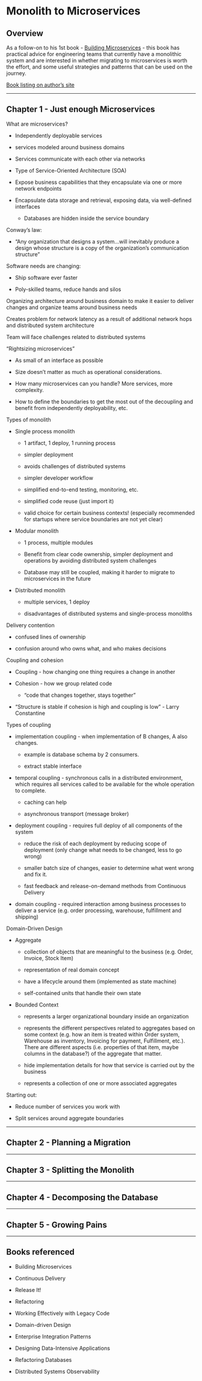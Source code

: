 # Monolith to Microservices

## Overview

As a follow-on to his 1st book - [Building Microservices](https://samnewman.io/books/building_microservices/) - this book has practical advice for engineering teams that currently have a monolithic system and are interested in whether migrating to microservices is worth the effort, and some useful strategies and patterns that can be used on the journey.

[Book listing on author’s site](https://samnewman.io/books/monolith-to-microservices/)

---

## Chapter 1 - Just enough Microservices

What are microservices?

- Independently deployable services
    
- services modeled around business domains
    
- Services communicate with each other via networks
    
- Type of Service-Oriented Architecture (SOA)
    
- Expose business capabilities that they encapsulate via one or more network endpoints
    
- Encapsulate data storage and retrieval, exposing data, via well-defined interfaces
    
    - Databases are hidden inside the service boundary
        

Conway’s law:

- “Any organization that designs a system…will inevitably produce a design whose structure is a copy of the organization’s communication structure”
    

Software needs are changing:

- Ship software ever faster
    
- Poly-skilled teams, reduce hands and silos
    

Organizing architecture around business domain to make it easier to deliver changes and organize teams around business needs

Creates problem for network latency as a result of additional network hops and distributed system architecture

Team will face challenges related to distributed systems

“Rightsizing microservices”

- As small of an interface as possible
    
- Size doesn’t matter as much as operational considerations.
    
- How many microservices can you handle? More services, more complexity.
    
- How to define the boundaries to get the most out of the decoupling and benefit from independently deployability, etc.
    

Types of monolith

- Single process monolith
    
    - 1 artifact, 1 deploy, 1 running process
        
    - simpler deployment
        
    - avoids challenges of distributed systems
        
    - simpler developer workflow
        
    - simplified end-to-end testing, monitoring, etc.
        
    - simplified code reuse (just import it)
        
    - valid choice for certain business contexts! (especially recommended for startups where service boundaries are not yet clear)
        
- Modular monolith
    
    - 1 process, multiple modules
        
    - Benefit from clear code ownership, simpler deployment and operations by avoiding distributed system challenges
        
    - Database may still be coupled, making it harder to migrate to microservices in the future
        
- Distributed monolith
    
    - multiple services, 1 deploy
        
    - disadvantages of distributed systems and single-process monoliths
        

Delivery contention

- confused lines of ownership
    
- confusion around who owns what, and who makes decisions
    

Coupling and cohesion

- Coupling - how changing one thing requires a change in another
    
- Cohesion - how we group related code
    
    - “code that changes together, stays together”
        
- “Structure is stable if cohesion is high and coupling is low” - Larry Constantine
    

Types of coupling

- implementation coupling - when implementation of B changes, A also changes.
    
    - example is database schema by 2 consumers.
        
    - extract stable interface
        
- temporal coupling - synchronous calls in a distributed environment, which requires all services called to be available for the whole operation to complete.
    
    - caching can help
        
    - asynchronous transport (message broker)
        
- deployment coupling - requires full deploy of all components of the system
    
    - reduce the risk of each deployment by reducing scope of deployment (only change what needs to be changed, less to go wrong)
        
    - smaller batch size of changes, easier to determine what went wrong and fix it.
        
    - fast feedback and release-on-demand methods from Continuous Delivery
        
- domain coupling - required interaction among business processes to deliver a service (e.g. order processing, warehouse, fulfillment and shipping)
    

Domain-Driven Design

- Aggregate
    
    - collection of objects that are meaningful to the business (e.g. Order, Invoice, Stock Item)
        
    - representation of real domain concept
        
    - have a lifecycle around them (implemented as state machine)
        
    - self-contained units that handle their own state
        
- Bounded Context
    
    - represents a larger organizational boundary inside an organization
        
    - represents the different perspectives related to aggregates based on some context (e.g. how an item is treated within Order system, Warehouse as inventory, Invoicing for payment, Fulfillment, etc.). There are different aspects (i.e. properties of that item, maybe columns in the database?) of the aggregate that matter.
        
    - hide implementation details for how that service is carried out by the business
        
    - represents a collection of one or more associated aggregates
        

Starting out:

- Reduce number of services you work with
    
- Split services around aggregate boundaries
    

---

## Chapter 2 - Planning a Migration

---

## Chapter 3 - Splitting the Monolith

---

## Chapter 4 - Decomposing the Database

---

## Chapter 5 - Growing Pains

---

## Books referenced

- Building Microservices
    
- Continuous Delivery
    
- Release It!
    
- Refactoring
    
- Working Effectively with Legacy Code
    
- Domain-driven Design
    
- Enterprise Integration Patterns
    
- Designing Data-Intensive Applications
    
- Refactoring Databases
    
- Distributed Systems Observability
